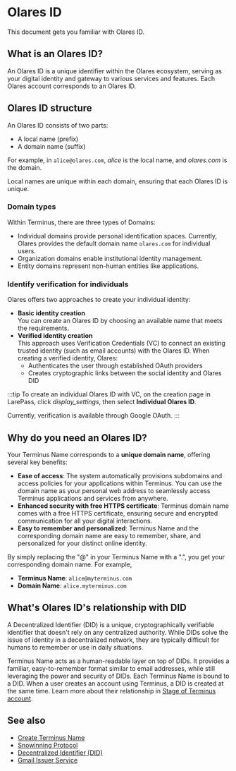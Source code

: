 # Olares ID

This document gets you familiar with Olares ID.

## What is an Olares ID?

An Olares ID is a unique identifier within the Olares ecosystem, serving as your digital identity and gateway to various services and features. Each Olares account corresponds to an Olares ID.

## Olares ID structure

An Olares ID consists of two parts: 
- A local name (prefix) 
- A domain name (suffix)

For example, in `alice@olares.com`, *alice* is the local name, and *olares.com* is the domain.

Local names are unique within each domain, ensuring that each Olares ID is unique.

### Domain types
Within Terminus, there are three types of Domains:

* Individual domains provide personal identification spaces. Currently, Olares provides the default domain name `olares.com` for individual users.
* Organization domains enable institutional identity management.
* Entity domains represent non-human entities like applications.

### Identify verification for individuals

Olares offers two approaches to create your individual identity:
- **Basic identity creation**<br>You can create an Olares ID by choosing an available name that meets the requirements.
- **Verified identity creation**<br>
This approach uses Verification Credentials (VC) to connect an existing trusted identity (such as email accounts) with the Olares ID. 
When creating a verified identity, Olares:
   * Authenticates the user through established OAuth providers
   * Creates cryptographic links between the social identity and Olares DID

:::tip
To create an individual Olares ID with VC, on the creation page in LarePass, click <i class="material-icons">display_settings</i>, then select **Individual Olares ID**. 

Currently, verification is available through Google OAuth.
:::

## Why do you need an Olares ID?

Your Terminus Name corresponds to a **unique domain name**, offering several key benefits:

* **Ease of access**: The system automatically provisions subdomains and access policies for your applications within Terminus. You can use the domain name as your personal web address to seamlessly access Terminus applications and services from anywhere.
* **Enhanced security with free HTTPS certificate**: Terminus domain name comes with a free HTTPS certificate, ensuring secure and encrypted communication for all your digital interactions.
* **Easy to remember and personalized**: Terminus Name and the corresponding domain name are easy to remember, share, and personalized for your distinct online identity.

By simply replacing the "@" in your Terminus Name with a ".", you get your corresponding domain name. For example,

* **Terminus Name**: `alice@myterminus.com`
* **Domain Name**: `alice.myterminus.com`

## What's Olares ID's relationship with DID

A Decentralized Identifier (DID) is a unique, cryptographically verifiable identifier that doesn't rely on any centralized authority. While DIDs solve the issue of identity in a decentralized network, they are typically difficult for humans to remember or use in daily situations.

Terminus Name acts as a human-readable layer on top of DIDs. It provides a familiar, easy-to-remember format similar to email addresses, while still leveraging the power and security of DIDs.
Each Terminus Name is bound to a DID. When a user creates an account using Terminus, a DID is created at the same time. Learn more about their relationship in [Stage of Terminus account](./account#understand-the-stage-of-account).



## See also

* [Create Terminus Name](../get-started/create-terminus-name.md)
* [Snowinning Protocol](https://docs.snowinning.com/protocol/overview.html)
* [Decentralized Identifier (DID)](https://docs.snowinning.com/protocol/did.html)
* [Gmail Issuer Service](https://docs.snowinning.com/verifiable-credential/terminus-name.html#gmail-issuer-service)
